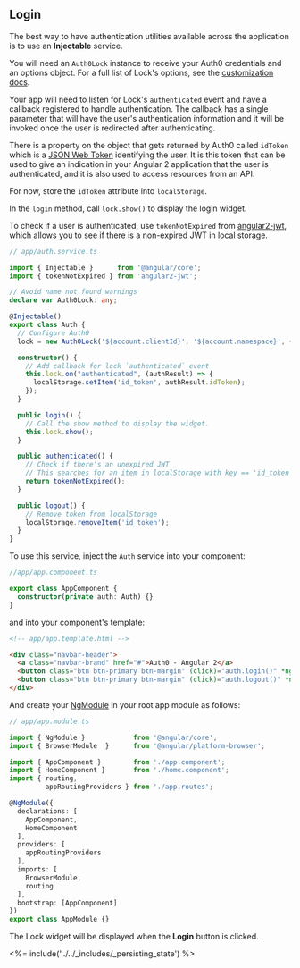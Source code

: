 ## Login

The best way to have authentication utilities available across the application is to use an **Injectable** service.

You will need an `Auth0Lock` instance to receive your Auth0 credentials and an options object. For a full list of Lock's options, see the [customization docs](/libraries/lock/customization).

Your app will need to listen for Lock's `authenticated` event and have a callback registered to handle authentication. The callback has a single parameter that will have the user's authentication information and it will be invoked once the user is redirected after authenticating.

There is a property on the object that gets returned by Auth0 called `idToken` which is a [JSON Web Token](https://jwt.io/introduction) identifying the user. It is this token that can be used to give an indication in your Angular 2 application that the user is authenticated, and it is also used to access resources from an API.

For now, store the `idToken` attribute into `localStorage`.

In the `login` method, call `lock.show()` to display the login widget.

To check if a user is authenticated, use `tokenNotExpired` from [angular2-jwt](https://github.com/auth0/angular2-jwt), which allows you to see if there is a non-expired JWT in local storage.

```typescript
// app/auth.service.ts

import { Injectable }      from '@angular/core';
import { tokenNotExpired } from 'angular2-jwt';

// Avoid name not found warnings
declare var Auth0Lock: any;

@Injectable()
export class Auth {
  // Configure Auth0
  lock = new Auth0Lock('${account.clientId}', '${account.namespace}', {});

  constructor() {
    // Add callback for lock `authenticated` event
    this.lock.on("authenticated", (authResult) => {
      localStorage.setItem('id_token', authResult.idToken);
    });
  }

  public login() {
    // Call the show method to display the widget.
    this.lock.show();
  }

  public authenticated() {
    // Check if there's an unexpired JWT
    // This searches for an item in localStorage with key == 'id_token'
    return tokenNotExpired();
  }

  public logout() {
    // Remove token from localStorage
    localStorage.removeItem('id_token');
  }
}
```

To use this service, inject the `Auth` service into your component:

```typescript
//app/app.component.ts

export class AppComponent {
  constructor(private auth: Auth) {}
}
```

and into your component's template:

```html
<!-- app/app.template.html -->

<div class="navbar-header">
  <a class="navbar-brand" href="#">Auth0 - Angular 2</a>
  <button class="btn btn-primary btn-margin" (click)="auth.login()" *ngIf="!auth.authenticated()">Log In</button>
  <button class="btn btn-primary btn-margin" (click)="auth.logout()" *ngIf="auth.authenticated()">Log Out</button>
</div>
```

And create your [NgModule](https://angular.io/docs/ts/latest/guide/ngmodule.html) in your root app module as follows:

```typescript
// app/app.module.ts

import { NgModule }            from '@angular/core';
import { BrowserModule  }      from '@angular/platform-browser';

import { AppComponent }        from './app.component';
import { HomeComponent }       from './home.component';
import { routing,
         appRoutingProviders } from './app.routes';

@NgModule({
  declarations: [
    AppComponent,
    HomeComponent
  ],
  providers: [
    appRoutingProviders
  ],
  imports: [
    BrowserModule,
    routing
  ],
  bootstrap: [AppComponent]
})
export class AppModule {}
```

The Lock widget will be displayed when the **Login** button is clicked.

<%= include('../../_includes/_persisting_state') %>
